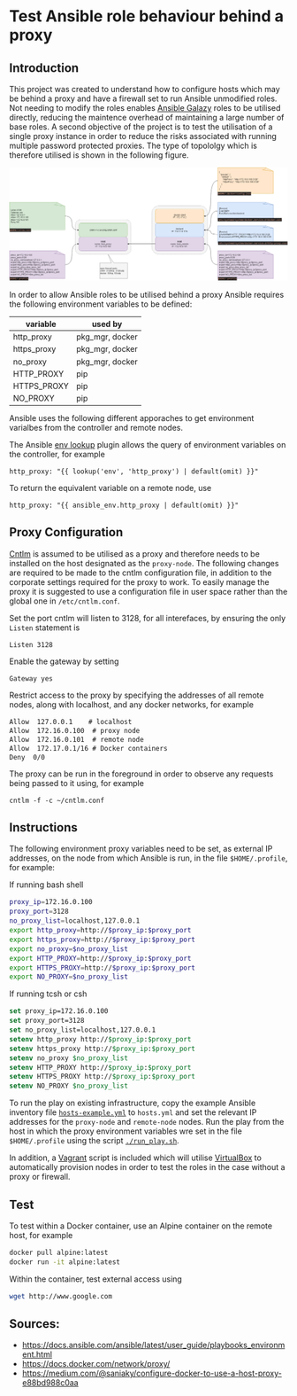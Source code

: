 # Test Ansible role behaviour behind a proxy

## Introduction

This project was created to understand how to configure hosts which may be behind a proxy and have a firewall set to run Ansible unmodified roles. Not needing to modify the roles enables [Ansible Galazy](https://galaxy.ansible.com/) roles to be utilised directly, reducing the maintence overhead of maintaining a large number of base roles. A second objective of the project is to test the utilisation of a single proxy instance in order to reduce the risks associated with running multiple password protected proxies. The type of topololgy which is therefore utilised is shown in the following figure.

![Topology](docs/ProxyConfiguration.png)

In order to allow Ansible roles to be utilised behind a proxy Ansible requires the following environment variables to be defined:

| variable    | used by         |
| ----------- | --------------- |
| http_proxy  | pkg_mgr, docker |
| https_proxy | pkg_mgr, docker |
| no_proxy    | pkg_mgr, docker |
| HTTP_PROXY  | pip             |
| HTTPS_PROXY | pip             |
| NO_PROXY    | pip             |

Ansible uses the following different apporaches to get environment varialbes from the controller and remote nodes.

The Ansible [env lookup](https://docs.ansible.com/ansible/latest/plugins/lookup/env.html) plugin allows the query of environment variables on the controller, for example

```
http_proxy: "{{ lookup('env', 'http_proxy') | default(omit) }}"
```

To return the equivalent variable on a remote node, use

```
http_proxy: "{{ ansible_env.http_proxy | default(omit) }}"
```

## Proxy Configuration

[Cntlm](http://cntlm.sourceforge.net/) is assumed to be utilised as a proxy and therefore needs to be installed on the host designated as the `proxy-node`. The following changes are required to be made to the cntlm configuration file, in addition to the corporate settings required for the proxy to work. To easily manage the proxy it is suggested to use a configuration file in user space rather than the global one in `/etc/cntlm.conf`.

Set the port cntlm will listen to 3128, for all interefaces, by ensuring the only `Listen` statement is 

```
Listen 3128
```

Enable the gateway by setting

```
Gateway yes
```

Restrict access to the proxy by specifying the addresses of all remote nodes, along with localhost, and any docker networks, for example

```
Allow  127.0.0.1    # localhost
Allow  172.16.0.100  # proxy node
Allow  172.16.0.101  # remote node
Allow  172.17.0.1/16 # Docker containers
Deny  0/0
```

The proxy can be run in the foreground in order to observe any requests being passed to it using, for example

```
cntlm -f -c ~/cntlm.conf
```

## Instructions

The following environment proxy variables need to be set, as external IP addresses, on the node from which Ansible is run, in the file `$HOME/.profile`, for example:

If running bash shell

```bash
proxy_ip=172.16.0.100
proxy_port=3128
no_proxy_list=localhost,127.0.0.1
export http_proxy=http://$proxy_ip:$proxy_port
export https_proxy=http://$proxy_ip:$proxy_port
export no_proxy=$no_proxy_list
export HTTP_PROXY=http://$proxy_ip:$proxy_port
export HTTPS_PROXY=http://$proxy_ip:$proxy_port
export NO_PROXY=$no_proxy_list
```

If running tcsh or csh

```tcsh
set proxy_ip=172.16.0.100
set proxy_port=3128
set no_proxy_list=localhost,127.0.0.1
setenv http_proxy http://$proxy_ip:$proxy_port
setenv https_proxy http://$proxy_ip:$proxy_port
setenv no_proxy $no_proxy_list
setenv HTTP_PROXY http://$proxy_ip:$proxy_port
setenv HTTPS_PROXY http://$proxy_ip:$proxy_port
setenv NO_PROXY $no_proxy_list
```

To run the play on existing infrastructure, copy the example Ansible inventory file [`hosts-example.yml`](hosts-example.yml) to `hosts.yml` and set the relevant IP addresses for the `proxy-node` and `remote-node` nodes. Run the play from the host in which the proxy environment variables wre set in the file `$HOME/.profile` using the script [`./run_play.sh`](run_play.sh).

In addition, a [Vagrant](https://www.vagrantup.com/) script is included which will utilise [VirtualBox](https://www.virtualbox.org/) to automatically provision nodes in order to test the roles in the case without a proxy or firewall. 

## Test

To test within a Docker container, use an Alpine container on the remote host, for example

```sh
docker pull alpine:latest
docker run -it alpine:latest
```

Within the container, test external access using

```sh
wget http://www.google.com
```

## Sources:

* https://docs.ansible.com/ansible/latest/user_guide/playbooks_environment.html
* https://docs.docker.com/network/proxy/
* https://medium.com/@saniaky/configure-docker-to-use-a-host-proxy-e88bd988c0aa
